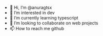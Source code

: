 - 👋 Hi, I’m @anuragtsx
- 👀 I’m interested in dev
- 🌱 I’m currently learning typescript
- 💞️ I’m looking to collaborate on web projects
- 📫 How to reach me github

<!---
anuragtsx/anuragtsx is a ✨ special ✨ repository because its `README.md` (this file) appears on your GitHub profile.
You can click the Preview link to take a look at your changes.
--->
